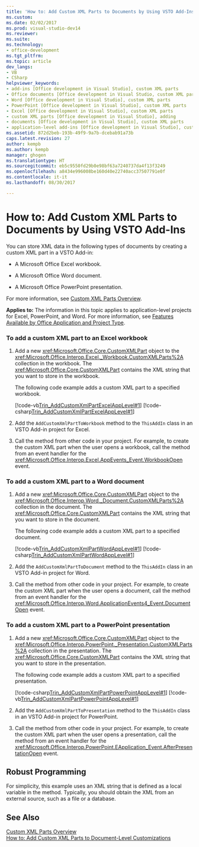 ```yaml
---
title: 'How to: Add Custom XML Parts to Documents by Using VSTO Add-Ins | Microsoft Docs'
ms.custom: 
ms.date: 02/02/2017
ms.prod: visual-studio-dev14
ms.reviewer: 
ms.suite: 
ms.technology:
- office-development
ms.tgt_pltfrm: 
ms.topic: article
dev_langs:
- VB
- CSharp
helpviewer_keywords:
- add-ins [Office development in Visual Studio], custom XML parts
- Office documents [Office development in Visual Studio, custom XML parts
- Word [Office development in Visual Studio], custom XML parts
- PowerPoint [Office development in Visual Studio], custom XML parts
- Excel [Office development in Visual Studio], custom XML parts
- custom XML parts [Office development in Visual Studio], adding
- documents [Office development in Visual Studio], custom XML parts
- application-level add-ins [Office development in Visual Studio], custom XML parts
ms.assetid: 872d2beb-193b-49f9-9a7b-dcebab91a73b
caps.latest.revision: 27
author: kempb
ms.author: kempb
manager: ghogen
ms.translationtype: HT
ms.sourcegitcommit: eb5c9550fd29b0e98bf63a7240737da4f13f3249
ms.openlocfilehash: a8434e996008be160d40e22740acc37507791e0f
ms.contentlocale: it-it
ms.lasthandoff: 08/30/2017

---
```

# <a name="how-to-add-custom-xml-parts-to-documents-by-using-vsto-add-ins"></a>How to: Add Custom XML Parts to Documents by Using VSTO Add-Ins
  You can store XML data in the following types of documents by creating a custom XML part in a VSTO Add-in:  
  
-   A Microsoft Office Excel workbook.  
  
-   A Microsoft Office Word document.  
  
-   A Microsoft Office PowerPoint presentation.  
  
 For more information, see [Custom XML Parts Overview](../vsto/custom-xml-parts-overview.md).  
  
 **Applies to:** The information in this topic applies to application-level projects for Excel, PowerPoint, and Word. For more information, see [Features Available by Office Application and Project Type](../vsto/features-available-by-office-application-and-project-type.md).  
  
### <a name="to-add-a-custom-xml-part-to-an-excel-workbook"></a>To add a custom XML part to an Excel workbook  
  
1.  Add a new <xref:Microsoft.Office.Core.CustomXMLPart> object to the <xref:Microsoft.Office.Interop.Excel._Workbook.CustomXMLParts%2A> collection in the workbook. The <xref:Microsoft.Office.Core.CustomXMLPart> contains the XML string that you want to store in the workbook.  
  
     The following code example adds a custom XML part to a specified workbook.  
  
     [!code-vb[Trin_AddCustomXmlPartExcelAppLevel#1](../vsto/codesnippet/VisualBasic/trin_addcustomxmlpartexcelapplevel/ThisAddIn.vb#1)]  [!code-csharp[Trin_AddCustomXmlPartExcelAppLevel#1](../vsto/codesnippet/CSharp/Trin_AddCustomXmlPartExcelAppLevel/ThisAddIn.cs#1)]  
  
2.  Add the `AddCustomXmlPartToWorkbook` method to the `ThisAddIn` class in an VSTO Add-in project for Excel.  
  
3.  Call the method from other code in your project. For example, to create the custom XML part when the user opens a workbook, call the method from an event handler for the <xref:Microsoft.Office.Interop.Excel.AppEvents_Event.WorkbookOpen> event.  
  
### <a name="to-add-a-custom-xml-part-to-a-word-document"></a>To add a custom XML part to a Word document  
  
1.  Add a new <xref:Microsoft.Office.Core.CustomXMLPart> object to the <xref:Microsoft.Office.Interop.Word._Document.CustomXMLParts%2A> collection in the document. The <xref:Microsoft.Office.Core.CustomXMLPart> contains the XML string that you want to store in the document.  
  
     The following code example adds a custom XML part to a specified document.  
  
     [!code-vb[Trin_AddCustomXmlPartWordAppLevel#1](../vsto/codesnippet/VisualBasic/Trin_AddCustomXmlPartWordAppLevel/ThisAddIn.vb#1)]  [!code-csharp[Trin_AddCustomXmlPartWordAppLevel#1](../vsto/codesnippet/CSharp/Trin_AddCustomXmlPartWordAppLevel/ThisAddIn.cs#1)]  
  
2.  Add the `AddCustomXmlPartToDocument` method to the `ThisAddIn` class in an VSTO Add-in project for Word.  
  
3.  Call the method from other code in your project. For example, to create the custom XML part when the user opens a document, call the method from an event handler for the <xref:Microsoft.Office.Interop.Word.ApplicationEvents4_Event.DocumentOpen> event.  
  
### <a name="to-add-a-custom-xml-part-to-a-powerpoint-presentation"></a>To add a custom XML part to a PowerPoint presentation  
  
1.  Add a new <xref:Microsoft.Office.Core.CustomXMLPart> object to the <xref:Microsoft.Office.Interop.PowerPoint._Presentation.CustomXMLParts%2A> collection in the presentation. The <xref:Microsoft.Office.Core.CustomXMLPart> contains the XML string that you want to store in the presentation.  
  
     The following code example adds a custom XML part to a specified presentation.  
  
     [!code-csharp[Trin_AddCustomXmlPartPowerPointAppLevel#1](../vsto/codesnippet/CSharp/Trin_AddCustomXmlPartPowerPointAppLevel/ThisAddIn.cs#1)]  [!code-vb[Trin_AddCustomXmlPartPowerPointAppLevel#1](../vsto/codesnippet/VisualBasic/Trin_AddCustomXmlPartPowerPointAppLevel/ThisAddIn.vb#1)]  
  
2.  Add the `AddCustomXmlPartToPresentation` method to the `ThisAddIn` class in an VSTO Add-in project for PowerPoint.  
  
3.  Call the method from other code in your project. For example, to create the custom XML part when the user opens a presentation, call the method from an event handler for the <xref:Microsoft.Office.Interop.PowerPoint.EApplication_Event.AfterPresentationOpen> event.  
  
## <a name="robust-programming"></a>Robust Programming  
 For simplicity, this example uses an XML string that is defined as a local variable in the method. Typically, you should obtain the XML from an external source, such as a file or a database.  
  
## <a name="see-also"></a>See Also  
 [Custom XML Parts Overview](../vsto/custom-xml-parts-overview.md)   
 [How to: Add Custom XML Parts to Document-Level Customizations](../vsto/how-to-add-custom-xml-parts-to-document-level-customizations.md)  
  
  
